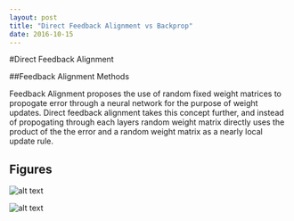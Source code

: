 ```yaml
---
layout: post
title: "Direct Feedback Alignment vs Backprop"
date: 2016-10-15
---
```


#Direct Feedback Alignment

##Feedback Alignment Methods

Feedback Alignment proposes the use of random fixed weight matrices to propogate error through a neural network for the purpose of weight updates. Direct feedback alignment takes this concept further, and instead of propogating through each layers random weight matrix directly uses the product of the the error and a random weight matrix as a nearly local update rule.

## Figures

![alt text](https://github.com/dbehrlich/dbehrlich.github.io/figures/DirectFeedbackAlignement_xor.png "Training Example")

![alt text](https://github.com/dbehrlich/dbehrlich.github.io/figures/DirectFeedbackAlignement_xor_1000.png "Training Example")


